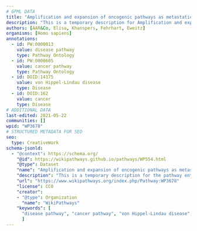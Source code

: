 ```yaml
---
# GPML DATA
title: "Amplification and expansion of oncogenic pathways as metastatic traits"
description: "This is a temporary description for Amplification and expansion of oncogenic pathways as metastatic traits"
authors: [AAR&Co, Elisa, Khanspers, Fehrhart, Eweitz]
organisms: [Homo sapiens]
annotations:
  - id: PW:0000013
    value: disease pathway
    type: Pathway Ontology
  - id: PW:0000605
    value: cancer pathway
    type: Pathway Ontology
  - id: DOID:14175
    value: von Hippel-Lindau disease
    type: Disease
  - id: DOID:162
    value: cancer
    type: Disease
# ADDITIONAL DATA
last-edited: 2021-05-22
communities: []
wpid: "WP3678"
# STRUCTURED METADATA FOR SEO
seo:
  type: CreativeWork
schema-jsonld:
  - "@context": https://schema.org/
    "@id": https://wikipathways.github.io/pathways/WP554.html
    "@type": Dataset
    "name": "Amplification and expansion of oncogenic pathways as metastatic traits"
    "description": "This is a temporary description for the pathway entitled: Amplification and expansion of oncogenic pathways as metastatic traits"
    "url": "https://www.wikipathways.org/index.php/Pathway:WP3678"
    "license": CC0
    "creator":
    - "@type": Organization
      "name": "WikiPathways"
    "keywords": [
      "disease pathway", "cancer pathway", "von Hippel-Lindau disease", "cancer",
      ]
---
```


